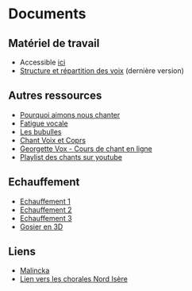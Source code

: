 # Documents

## Matériel de travail

- Accessible [ici](https://www.dropbox.com/sh/8hd5yh2d5q537wo/AACmpZoujl_s2OBpwUhudSSAa?dl=0)
- [Structure et répartition des voix](https://www.dropbox.com/s/36xda4f5ponak9e/2023-03-Structures%20et%20r%C3%A9partition%20des%20voix.pdf?dl=0) (dernière version)

## Autres ressources

- [Pourquoi aimons nous chanter](https://www.radiofrance.fr/francemusique/pourquoi-aimons-nous-chanter-5189130)
- [Fatigue vocale](http://www.camille-et-nous.com/priest/Fatigue-vocale-.pdf)
- [Les bubulles](https://www.youtube.com/watch?v=T_8McMl2ZPM)
- [Chant Voix et Coprs](https://www.chantvoixetcorps.com/category-blog/videos/)
- [Georgette Vox - Cours de chant en ligne](https://georgettevox.fr/le-blog/)
- [Playlist des chants sur youtube](https://www.youtube.com/playlist?list=PLuPdtopEqxrxwCryWa-LmV6n9Nz6Yb0kx)


## Echauffement

- [Echauffement 1](https://www.youtube.com/watch?v=-UGDTXMlma8)
- [Echauffement 2](https://www.youtube.com/watch?v=SbIdEjuPEN4)
- [Echauffement 3](https://www.youtube.com/watch?v=BiBGugV_GlI)
- [Gosier en 3D](https://www.youtube.com/watch?v=ZgJJ0D-yH8w)


## Liens

- [Malincka](https://www.malincka.com/)
- [Lien vers les chorales Nord Isère](http://www.chorales-ni.fr/z-spip/)
